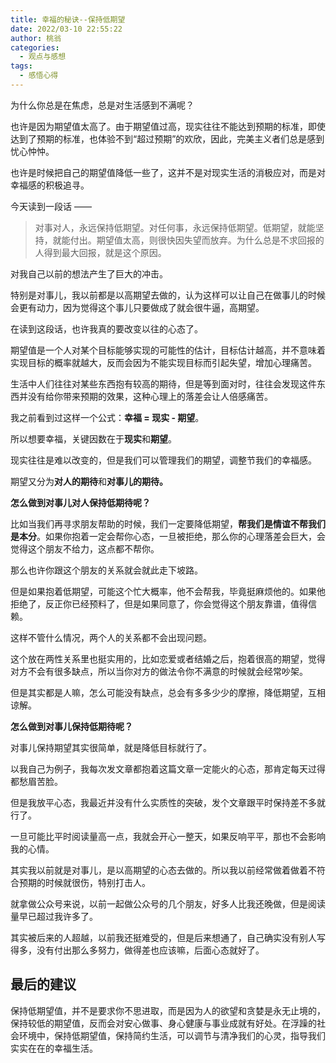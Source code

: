 ```yaml
---
title: 幸福的秘诀--保持低期望
date: 2022/03-10 22:55:22
author: 桃翁
categories: 
  - 观点与感想
tags: 
  - 感悟心得
---
```


为什么你总是在焦虑，总是对生活感到不满呢？

也许是因为期望值太高了。由于期望值过高，现实往往不能达到预期的标准，即使达到了预期的标准，也体验不到“超过预期”的欢欣，因此，完美主义者们总是感到忧心忡忡。

也许是时候把自己的期望值降低一些了，这并不是对现实生活的消极应对，而是对幸福感的积极追寻。

今天读到一段话 ——

> 对事对人，永远保持低期望。对任何事，永远保持低期望。低期望，就能坚持，就能付出。期望值太高，则很快因失望而放弃。为什么总是不求回报的人得到最大回报，就是这个原因。

对我自己以前的想法产生了巨大的冲击。

特别是对事儿，我以前都是以高期望去做的，认为这样可以让自己在做事儿的时候会更有动力，因为觉得这个事儿只要做成了就会很牛逼，高期望。

在读到这段话，也许我真的要改变以往的心态了。

期望值是一个人对某个目标能够实现的可能性的估计，目标估计越高，并不意味着实现目标的概率就越大，反而会因为不能实现目标而引起失望，增加心理痛苦。

生活中人们往往对某些东西抱有较高的期待，但是等到面对时，往往会发现这件东西并没有给你带来预期的效果，这种心理上的落差会让人倍感痛苦。

我之前看到过这样一个公式：**幸福 = 现实 - 期望**。

所以想要幸福，关键因数在于**现实**和**期望**。

现实往往是难以改变的，但是我们可以管理我们的期望，调整节我们的幸福感。

期望又分为**对人的期待**和**对事儿的期待。**

**怎么做到对事儿对人保持低期待呢？**

比如当我们再寻求朋友帮助的时候，我们一定要降低期望，**帮我们是情谊不帮我们是本分**。如果你抱着一定会帮你心态，一旦被拒绝，那么你的心理落差会巨大，会觉得这个朋友不给力，这点都不帮你。

那么也许你跟这个朋友的关系就会就此走下坡路。

但是如果抱着低期望，可能这个忙大概率，他不会帮我，毕竟挺麻烦他的。如果他拒绝了，反正你已经预料了，但是如果同意了，你会觉得这个朋友靠谱，值得信赖。

这样不管什么情况，两个人的关系都不会出现问题。

这个放在两性关系里也挺实用的，比如恋爱或者结婚之后，抱着很高的期望，觉得对方不会有很多缺点，所以当你对方的做法令你不满意的时候就会经常吵架。

但是其实都是人嘛，怎么可能没有缺点，总会有多多少少的摩擦，降低期望，互相谅解。

**怎么做到对事儿保持低期待呢？**

对事儿保持期望其实很简单，就是降低目标就行了。

以我自己为例子，我每次发文章都抱着这篇文章一定能火的心态，那肯定每天过得都愁眉苦脸。

但是我放平心态，我最近并没有什么实质性的突破，发个文章跟平时保持差不多就行了。

一旦可能比平时阅读量高一点，我就会开心一整天，如果反响平平，那也不会影响我的心情。

其实我以前就是对事儿，是以高期望的心态去做的。所以我以前经常做着做着不符合预期的时候就很伤，特别打击人。

就拿做公众号来说，以前一起做公众号的几个朋友，好多人比我还晚做，但是阅读量早已超过我许多了。

其实被后来的人超越，以前我还挺难受的，但是后来想通了，自己确实没有别人写得多，没有付出那么多努力，做得差也应该嘛，后面心态就好了。

## 最后的建议

保持低期望值，并不是要求你不思进取，而是因为人的欲望和贪婪是永无止境的，保持较低的期望值，反而会对安心做事、身心健康与事业成就有好处。在浮躁的社会环境中，保持低期望值，保持简约生活，可以调节与清净我们的心灵，指导我们实实在在的幸福生活。